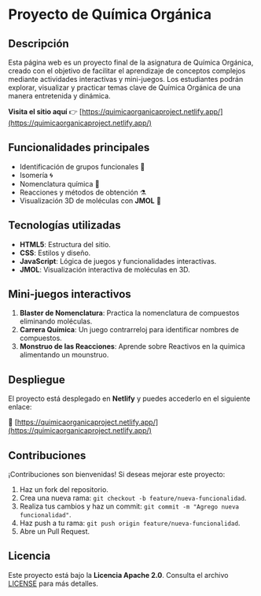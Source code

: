 # Proyecto de Química Orgánica


## Descripción

Esta página web es un proyecto final de la asignatura de Química Orgánica, creado con el objetivo de facilitar el aprendizaje de conceptos complejos mediante actividades interactivas y mini-juegos. Los estudiantes podrán explorar, visualizar y practicar temas clave de Química Orgánica de una manera entretenida y dinámica.

**Visita el sitio aquí** 👉 [https://quimicaorganicaproject.netlify.app/](https://quimicaorganicaproject.netlify.app/)

## Funcionalidades principales

- Identificación de grupos funcionales 🧪
- Isomería 🌀
- Nomenclatura química 🧬
- Reacciones y métodos de obtención ⚗️
- Visualización 3D de moléculas con **JMOL** 🧊

## Tecnologías utilizadas

- **HTML5**: Estructura del sitio.
- **CSS**: Estilos y diseño.
- **JavaScript**: Lógica de juegos y funcionalidades interactivas.
- **JMOL**: Visualización interactiva de moléculas en 3D.

## Mini-juegos interactivos

1. **Blaster de Nomenclatura**: Practica la nomenclatura de compuestos eliminando moléculas.
2. **Carrera Química**: Un juego contrarreloj para identificar nombres de compuestos.
3. **Monstruo de las Reacciones**: Aprende sobre Reactivos en la quimica alimentando un mounstruo.

## Despliegue

El proyecto está desplegado en **Netlify** y puedes accederlo en el siguiente enlace:

🔗 [https://quimicaorganicaproject.netlify.app/](https://quimicaorganicaproject.netlify.app/)

## Contribuciones

¡Contribuciones son bienvenidas! Si deseas mejorar este proyecto:

1. Haz un fork del repositorio.
2. Crea una nueva rama: `git checkout -b feature/nueva-funcionalidad`.
3. Realiza tus cambios y haz un commit: `git commit -m "Agrego nueva funcionalidad"`.
4. Haz push a tu rama: `git push origin feature/nueva-funcionalidad`.
5. Abre un Pull Request.

## Licencia

Este proyecto está bajo la **Licencia Apache 2.0**. Consulta el archivo [LICENSE](./LICENSE) para más detalles.

